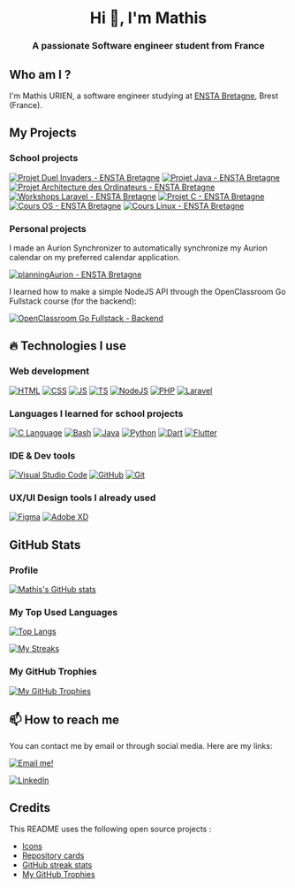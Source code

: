 <h1 align="center">Hi 👋, I'm Mathis</h1>
<h3 align="center">A passionate Software engineer student from France</h3>

## Who am I ?
I'm Mathis URIEN, a software engineer studying at [ENSTA Bretagne](https://www.ensta-bretagne.fr/fr), Brest (France).

## My Projects

### School projects
[![Projet Duel Invaders - ENSTA Bretagne](https://github-readme-stats.vercel.app/api/pin/?username=lbf38&repo=Duel-Invaders&theme=dark&hide_border=true)](https://github.com/LBF38/Duel-Invaders)
[![Projet Java - ENSTA Bretagne](https://github-readme-stats.vercel.app/api/pin/?username=lbf38&repo=projet-java-enstab&theme=dark&hide_border=true)](https://github.com/LBF38/projet-java-enstab)
[![Projet Architecture des Ordinateurs - ENSTA Bretagne](https://github-readme-stats.vercel.app/api/pin/?username=lbf38&repo=projet_VM_archiNum&theme=dark&hide_border=true)](https://github.com/LBF38/projet_VM_archiNum)
[![Workshops Laravel - ENSTA Bretagne](https://github-readme-stats.vercel.app/api/pin/?username=lbf38&repo=Laravel-workshops-ENSTAB&theme=dark&hide_border=true)](https://github.com/LBF38/Laravel-workshops-ENSTAB)
[![Projet C - ENSTA Bretagne](https://github-readme-stats.vercel.app/api/pin/?username=lbf38&repo=projetc&theme=dark&hide_border=true)](https://github.com/lbf38/projetc)
[![Cours OS - ENSTA Bretagne](https://github-readme-stats.vercel.app/api/pin/?username=lbf38&repo=TDs-OS&theme=dark&hide_border=true)](https://github.com/LBF38/TDs-OS)
[![Cours Linux - ENSTA Bretagne](https://github-readme-stats.vercel.app/api/pin/?username=lbf38&repo=linuxcourse&theme=dark&hide_border=true)](https://github.com/lbf38/linuxcourse)

### Personal projects

I made an Aurion Synchronizer to automatically synchronize my Aurion calendar on my preferred calendar application.

[![planningAurion - ENSTA Bretagne](https://github-readme-stats.vercel.app/api/pin/?username=lbf38&repo=planningAurion&theme=dark&hide_border=true)](https://github.com/LBF38/planningAurion)

I learned how to make a simple NodeJS API through the OpenClassroom Go Fullstack course (for the backend):

[![OpenClassroom Go Fullstack - Backend](https://github-readme-stats.vercel.app/api/pin/?username=lbf38&repo=openclassroom-go-fullstack-backend&theme=dark&hide_border=true)](https://github.com/LBF38/openclassroom-go-fullstack-backend)

## 🔥 Technologies I use

### Web development
[![HTML](https://skillicons.dev/icons?i=html)](https://developer.mozilla.org/fr/docs/Web/HTML)
[![CSS](https://skillicons.dev/icons?i=css)](https://developer.mozilla.org/fr/docs/Web/CSS)
[![JS](https://skillicons.dev/icons?i=javascript)](https://developer.mozilla.org/fr/docs/Web/JavaScript)
[![TS](https://skillicons.dev/icons?i=typescript)](https://www.typescriptlang.org/)
[![NodeJS](https://skillicons.dev/icons?i=nodejs)](https://nodejs.org/)
[![PHP](https://skillicons.dev/icons?i=php)](https://www.php.net/)
[![Laravel](https://skillicons.dev/icons?i=laravel)](https://laravel.com/)

### Languages I learned for school projects
[![C Language](https://skillicons.dev/icons?i=c)](https://fr.wikipedia.org/wiki/C_(langage))
[![Bash](https://skillicons.dev/icons?i=bash)](https://www.gnu.org/software/bash/)
[![Java](https://skillicons.dev/icons?i=java)](https://www.java.com/)
[![Python](https://skillicons.dev/icons?i=python)](https://www.python.org/)
[![Dart](https://skillicons.dev/icons?i=dart)](https://dart.dev/)
[![Flutter](https://skillicons.dev/icons?i=flutter)](https://flutter.dev/)

### IDE & Dev tools
[![Visual Studio Code](https://skillicons.dev/icons?i=vscode)](https://vscode.dev/)
[![GitHub](https://skillicons.dev/icons?i=github)](https://github.com)
[![Git](https://skillicons.dev/icons?i=git)](https://git-scm.com/)


### UX/UI Design tools I already used
[![Figma](https://skillicons.dev/icons?i=figma)](https://www.figma.com/)
[![Adobe XD](https://skillicons.dev/icons?i=xd)](https://www.adobe.com/fr/products/xd.html)


## GitHub Stats
### Profile
[![Mathis's GitHub stats](https://github-readme-stats.vercel.app/api?username=lbf38&count_private=true&theme=dark&show_icons=true&hide_border=true)](https://github.com/lbf38)

### My Top Used Languages
[![Top Langs](https://github-readme-stats.vercel.app/api/top-langs/?username=lbf38&layout=compact&theme=dark&hide_border=true)](https://github.com/lbf38)

[![My Streaks](https://github-readme-streak-stats.herokuapp.com/?user=lbf38&theme=dark&hide_border=true)](https://github.com/lbf38)

### My GitHub Trophies
[![My GitHub Trophies](https://github-profile-trophy.vercel.app/?username=ryo-ma&no-frame=true&theme=darkhub)](https://github.com/LBF38?tab=achievements)

## 📫 How to reach me
You can contact me by email or through social media. Here are my links:

[![Email me!](https://img.shields.io/badge/Email%20me!-blue?style=plastic&logo=microsoftoutlook&logoColor=white)](mailto:contact.lbf38@gmail.com)


[![LinkedIn](https://skillicons.dev/icons?i=linkedin)](https://linkedin.com/in/mathis-urien)

## Credits

This README uses the following open source projects : 
- [Icons](https://skillicons.dev/icons)
- [Repository cards](https://github.com/anuraghazra/github-readme-stats)
- [GitHub streak stats](https://github.com/DenverCoder1/github-readme-streak-stats)
- [My GitHub Trophies](https://github.com/ryo-ma/github-profile-trophy)



<!--

(Generated by https://rahuldkjain.github.io/gh-profile-readme-generator/)
<h1 align="center">Hi 👋, I'm Mathis</h1>
<h3 align="center">A passionate Software engineer student from France</h3>

- 🌱 I’m currently learning **C, Java, Python and Web Development.**

- 📫 How to reach me **contact.lbf38@gmail.com**

<h3 align="left">Connect with me:</h3>
<p align="left">
<a href="https://linkedin.com/in/mathis-urien" target="blank"><img align="center" src="https://raw.githubusercontent.com/rahuldkjain/github-profile-readme-generator/master/src/images/icons/Social/linked-in-alt.svg" alt="mathis-urien" height="30" width="40" /></a>
</p>

<h3 align="left">Languages and Tools:</h3>
<p align="left"> 
<a href="https://www.arduino.cc/" target="_blank" rel="noreferrer"> 
<img src="https://cdn.worldvectorlogo.com/logos/arduino-1.svg" alt="arduino" width="40" height="40"/> </a> 
<a href="https://www.gnu.org/software/bash/" target="_blank" rel="noreferrer"> <img src="https://www.vectorlogo.zone/logos/gnu_bash/gnu_bash-icon.svg" alt="bash" width="40" height="40"/> </a> <a href="https://www.cprogramming.com/" target="_blank" rel="noreferrer"> 
<img src="https://raw.githubusercontent.com/devicons/devicon/master/icons/c/c-original.svg" alt="c" width="40" height="40"/> </a> 
<a href="https://www.w3schools.com/css/" target="_blank" rel="noreferrer"> <img src="https://raw.githubusercontent.com/devicons/devicon/master/icons/css3/css3-original-wordmark.svg" alt="css3" width="40" height="40"/> </a> 
<a href="https://dart.dev" target="_blank" rel="noreferrer"> <img src="https://www.vectorlogo.zone/logos/dartlang/dartlang-icon.svg" alt="dart" width="40" height="40"/> </a> <a href="https://expressjs.com" target="_blank" rel="noreferrer"> 
<img src="https://raw.githubusercontent.com/devicons/devicon/master/icons/express/express-original-wordmark.svg" alt="express" width="40" height="40"/> </a> <a href="https://www.figma.com/" target="_blank" rel="noreferrer"> <img src="https://www.vectorlogo.zone/logos/figma/figma-icon.svg" alt="figma" width="40" height="40"/> </a> <a href="https://flutter.dev" target="_blank" rel="noreferrer"> <img src="https://www.vectorlogo.zone/logos/flutterio/flutterio-icon.svg" alt="flutter" width="40" height="40"/> </a> <a href="https://git-scm.com/" target="_blank" rel="noreferrer"> <img src="https://www.vectorlogo.zone/logos/git-scm/git-scm-icon.svg" alt="git" width="40" height="40"/> </a> <a href="https://www.w3.org/html/" target="_blank" rel="noreferrer"> <img src="https://raw.githubusercontent.com/devicons/devicon/master/icons/html5/html5-original-wordmark.svg" alt="html5" width="40" height="40"/> </a> <a href="https://www.java.com" target="_blank" rel="noreferrer"> <img src="https://raw.githubusercontent.com/devicons/devicon/master/icons/java/java-original.svg" alt="java" width="40" height="40"/> </a> <a href="https://developer.mozilla.org/en-US/docs/Web/JavaScript" target="_blank" rel="noreferrer"> <img src="https://raw.githubusercontent.com/devicons/devicon/master/icons/javascript/javascript-original.svg" alt="javascript" width="40" height="40"/> </a> <a href="https://laravel.com/" target="_blank" rel="noreferrer"> <img src="https://raw.githubusercontent.com/devicons/devicon/master/icons/laravel/laravel-plain-wordmark.svg" alt="laravel" width="40" height="40"/> </a> <a href="https://www.linux.org/" target="_blank" rel="noreferrer"> <img src="https://raw.githubusercontent.com/devicons/devicon/master/icons/linux/linux-original.svg" alt="linux" width="40" height="40"/> </a> <a href="https://nodejs.org" target="_blank" rel="noreferrer"> <img src="https://raw.githubusercontent.com/devicons/devicon/master/icons/nodejs/nodejs-original-wordmark.svg" alt="nodejs" width="40" height="40"/> </a> <a href="https://www.php.net" target="_blank" rel="noreferrer"> <img src="https://raw.githubusercontent.com/devicons/devicon/master/icons/php/php-original.svg" alt="php" width="40" height="40"/> </a> <a href="https://postman.com" target="_blank" rel="noreferrer"> <img src="https://www.vectorlogo.zone/logos/getpostman/getpostman-icon.svg" alt="postman" width="40" height="40"/> </a> <a href="https://www.python.org" target="_blank" rel="noreferrer"> <img src="https://raw.githubusercontent.com/devicons/devicon/master/icons/python/python-original.svg" alt="python" width="40" height="40"/> </a> <a href="https://www.qt.io/" target="_blank" rel="noreferrer"> <img src="https://upload.wikimedia.org/wikipedia/commons/0/0b/Qt_logo_2016.svg" alt="qt" width="40" height="40"/> </a> <a href="https://tailwindcss.com/" target="_blank" rel="noreferrer"> <img src="https://www.vectorlogo.zone/logos/tailwindcss/tailwindcss-icon.svg" alt="tailwind" width="40" height="40"/> </a> <a href="https://www.typescriptlang.org/" target="_blank" rel="noreferrer"> <img src="https://raw.githubusercontent.com/devicons/devicon/master/icons/typescript/typescript-original.svg" alt="typescript" width="40" height="40"/> </a> </p>

(General Tips on profile README)
**LBF38/LBF38** is a ✨ _special_ ✨ repository because its `README.md` (this file) appears on your GitHub profile.

Here are some ideas to get you started:

- 🔭 I’m currently working on ...
- 🌱 I’m currently learning ...
- 👯 I’m looking to collaborate on ...
- 🤔 I’m looking for help with ...
- 💬 Ask me about ...
- 📫 How to reach me: ...
- 😄 Pronouns: ...
- ⚡ Fun fact: ...

For profile views : https://komarev.com/ghpvc/?username=your-github-username
For Developers Dashboards : https://wakatime.com/
Reference for inspiration : https://github.com/ruppysuppy
-->
